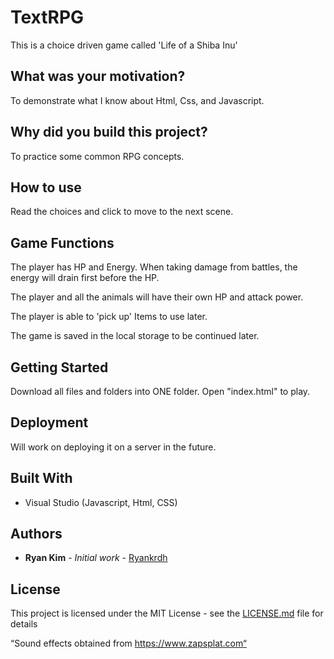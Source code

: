 # TextRPG

This is a choice driven game called 'Life of a Shiba Inu'

## What was your motivation?

To demonstrate what I know about Html, Css, and Javascript.

## Why did you build this project?

To practice some common RPG concepts.

## How to use

Read the choices and click to move to the next scene.

## Game Functions

The player has HP and Energy. When taking damage from battles, the energy will drain first before the HP.

The player and all the animals will have their own HP and attack power.

The player is able to 'pick up' Items to use later.

The game is saved in the local storage to be continued later.

## Getting Started

Download all files and folders into ONE folder. Open "index.html" to play.

## Deployment

Will work on deploying it on a server in the future.

## Built With

- Visual Studio (Javascript, Html, CSS)

## Authors

- **Ryan Kim** - _Initial work_ - [Ryankrdh](https://github.com/ryankrdh)

## License

This project is licensed under the MIT License - see the [LICENSE.md](LICENSE.md) file for details

“Sound effects obtained from https://www.zapsplat.com“
